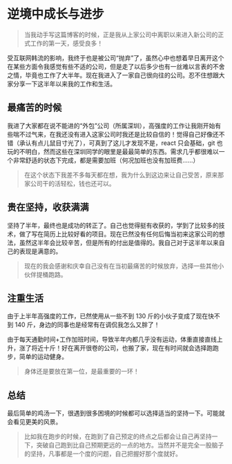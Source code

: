 # 逆境中成长与进步

> 当我动手写这篇博客的时候，正是我从上家公司中离职以来进入新公司的正式工作的第一天，感受良多！

受互联网韩流的影响，我终于也是被公司“抛弃”了，虽然心中也想着早日离开这个在某些方面令我感觉有些不适的公司，但是走了以后多少也有一丝难以言表的不舍之情，毕竟也工作了大半年。现在我进入了一家自己很向往的公司。忍不住想跟大家分享一下这半年以来我的工作和生活。

## 最痛苦的时候

我进了大家都在说不能进的“外包”公司（所属深圳），高强度的工作让我刚开始有些喘不过气来，在我还没有进入这家公司时我还是比较自信的！觉得自己好像还不错（承认有点儿鼠目寸光了），可真到了这儿才发现不是，react 只会基础，git 也玩的不明白，然而这些在深圳同学的眼里是最最简单的东西。需求几乎都很难以一个非常舒适的状态下完成，都是需要加班（何况加班也没有加班费......）

> 在这个状态下我差不多每天都在想，我为什么到这边来让自己受苦，原来那家公司干的活轻松，钱也还可以。

## 贵在坚持，收获满满

坚持了半年，最终也是成功的转正了。自己也觉得挺有收获的，学到了比较多的技术，做了写在简历上比较好看的项目。现在已然没有任何后悔当初来这家公司的想法，虽然这半年会比较辛苦，但是所有的付出是值得的。我自己对于这半年以来自己的表现是满意的。

> 现在的我会感谢和庆幸自己没有在当初最痛苦的时候放弃，选择一些其他小伙伴提桶跑路。

## 注重生活

由于上半年高强度的工作，已然使用从一些不到 130 斤的小伙子变成了现在快不到 140 斤，身边的同事也是经常有在调侃我怎么又胖了！

由于每天通勤时间+工作加班时间，导致半年内都几乎没有运动，体重直接直线上升，涨了将近十斤！好在离开很卷的公司，也搬了家，现在有时间就会选择跑跑步，简单的运动健身。

> 身体还是要放在第一位，是最重要的一环！

## 总结

最后简单的鸡汤一下，很遇到很多困境的时候都可以选择适当的坚持一下。可能就会看见更美的风景。

> 比如我在跑步的时候，在跑到了自己预定的终点之后都会让自己再坚持一下，突破自己跑到比自己预期更远的一点的地方。当然并不是完全一股脑子的坚持，凡事都是一个度的问题，自己把握好那个度就好。
